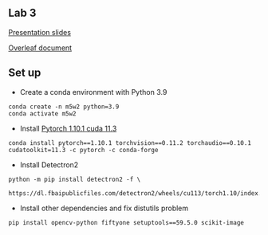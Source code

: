 ## Lab 3

[Presentation slides](https://docs.google.com/presentation/d/1fATsuFsUoD_CjUBYmI8Pr8WGOHp-kMw_m_ujcg-kkGQ/edit#slide=id.g1f9a58d00d7_0_0)

[Overleaf document](https://www.overleaf.com/read/wczvtbgkzmtz)


## Set up
- Create a conda environment with Python 3.9
```
conda create -n m5w2 python=3.9
conda activate m5w2
```

- Install [Pytorch 1.10.1 cuda 11.3](https://pytorch.org/get-started/previous-versions/)
```
conda install pytorch==1.10.1 torchvision==0.11.2 torchaudio==0.10.1 cudatoolkit=11.3 -c pytorch -c conda-forge
```

- Install Detectron2
```
python -m pip install detectron2 -f \
  https://dl.fbaipublicfiles.com/detectron2/wheels/cu113/torch1.10/index.html
```

- Install other dependencies and fix distutils problem
```
pip install opencv-python fiftyone setuptools==59.5.0 scikit-image
```
